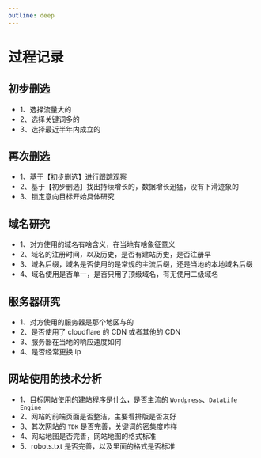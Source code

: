 ```yaml
---
outline: deep
---
```


# 过程记录

## 初步删选

- 1、选择流量大的
- 2、选择关键词多的
- 3、选择最近半年内成立的
  
## 再次删选

- 1、基于【初步删选】进行跟踪观察
- 2、基于【初步删选】找出持续增长的，数据增长迅猛，没有下滑迹象的
- 3、锁定意向目标开始具体研究

## 域名研究

- 1、对方使用的域名有啥含义，在当地有啥象征意义
- 2、域名的注册时间，以及历史，是否有建站历史，是否注册早
- 3、域名后缀，域名是否使用的是常规的主流后缀，还是当地的本地域名后缀
- 4、域名使用是否单一，是否只用了顶级域名，有无使用二级域名

## 服务器研究

- 1、对方使用的服务器是那个地区与的
- 2、是否使用了 cloudflare 的 CDN 或者其他的 CDN
- 3、服务器在当地的响应速度如何
- 4、是否经常更换 ip

## 网站使用的技术分析

- 1、目标网站使用的建站程序是什么，是否主流的 `Wordpress`、`DataLife Engine`
- 2、网站的前端页面是否整洁，主要看排版是否友好
- 3、其次网站的 `TDK` 是否完善，关键词的密集度咋样
- 4、网站地图是否完善，网站地图的格式标准
- 5、robots.txt 是否完善，以及里面的格式是否标准
  
